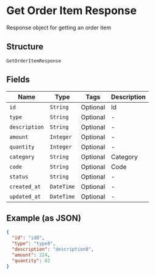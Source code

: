 
# Get Order Item Response

Response object for getting an order item

## Structure

`GetOrderItemResponse`

## Fields

| Name | Type | Tags | Description |
|  --- | --- | --- | --- |
| `id` | `String` | Optional | Id |
| `type` | `String` | Optional | - |
| `description` | `String` | Optional | - |
| `amount` | `Integer` | Optional | - |
| `quantity` | `Integer` | Optional | - |
| `category` | `String` | Optional | Category |
| `code` | `String` | Optional | Code |
| `status` | `String` | Optional | - |
| `created_at` | `DateTime` | Optional | - |
| `updated_at` | `DateTime` | Optional | - |

## Example (as JSON)

```json
{
  "id": "id8",
  "type": "type8",
  "description": "description8",
  "amount": 224,
  "quantity": 82
}
```

